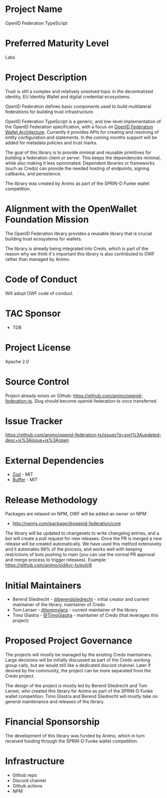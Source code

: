 # Project Name

OpenID Federation TypeScript

# Preferred Maturity Level

Labs

# Project Description

Trust is still a complex and relatively unsolved topic in the decentralized identity, EU Identity Wallet and digital credential ecosystems.

OpenID Federation defines basic components used to build multilateral federations for building trust infrastructure.

OpenID Federation TypeScript is a generic, and low-level implementation of the OpenID Federation specification, with a focus on [OpenID Federation Wallet Architecture](https://openid.net/specs/openid-federation-wallet-1_0.html). Currently it provides APIs for creating and resolving of entity configuration and statements. In the coming months support will be added for metadata policies and trust marks.

The goal of this library is to provide minimal and reusable primitives for building a federation client or server. This keeps the dependencies minimal, while also making it less opinionated. Dependent libraries or frameworks (such as Credo) can provide the needed hosting of endpoints, signing callbacks, and persistence.

The library was created by Animo as part of the SPRIN-D Funke wallet competition.

# Alignment with the OpenWallet Foundation Mission

The OpenID Federation library provides a reusable library that is crucial building trust ecosystems for wallets.

The library is already being integrated into Credo, which is part of the reason why we think it's important this library is also contributed to OWF rather than managed by Animo.

# Code of Conduct

Will adopt OWF code of conduct.

# TAC Sponsor

- TDB

# Project License

Apache 2.0

# Source Control

Project already exists on Github: https://github.com/animo/openid-federation-ts. Slug should become openid-federation-ts once transferred.

# Issue Tracker

https://github.com/animo/openid-federation-ts/issues?q=sort%3Aupdated-desc+is%3Aissue+is%3Aopen

# External Dependencies

- [Zod](https://github.com/colinhacks/zod) - MIT
- [Buffer](https://github.com/feross/buffer) - MIT

# Release Methodology

Packages are relased on NPM, OWF will be added as owner on NPM:

- http://npmjs.com/package/@openid-federation/core

The library will be updated to changesets to write changelog entries, and a bot will create a pull request for new releases. Once the PR is merged a new release will be created automatically. We have used this method extensively and it automates 99% of the process, and works well with keeping restrictions of bots pushing to main (you can use the normal PR approval and merge process to trigger releases). Example: https://github.com/animo/oid4vc-ts/pull/8

# Initial Maintainers

- Berend Sliedrecht - [@berendsliedrecht](https://github.com/berendsliedrecht) - initial creator and current maintainer of the library, maintainer of Credo
- Tom Lanser - [@tommylans](https://github.com/tommylans) - current maintainer of the library
- Timo Glastra - [@TimoGlastra](https://github.com/TimoGlastra) - maintainer of Credo (that leverages this project)

# Proposed Project Governance

The projects will mostly be managed by the existing Credo maintainers. Large decisions will be initially discussed as part of the Credo working group calls, but we would still like a dedicated discord channel. Later if desired by the community, the project can be more separated from the Credo project.

The design of the project is mostly led by Berend Sliedrecht and Tom Lanser, who created this library for Animo as part of the SPRIN-D Funke wallet competition. Timo Glastra and Berend Sliedrecht will mostly take on general maintenance and releases of the library.

# Financial Sponsorship

The development of this library was funded by Animo, which in turn received funding through the SPRIN-D Funke wallet competition.

# Infrastructure

- Github repo
- Discord channel
- Github actions
- NPM
